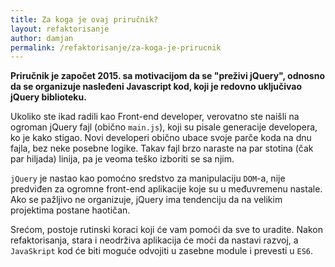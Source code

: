 ```yaml
---
title: Za koga je ovaj priručnik?
layout: refaktorisanje
author: damjan
permalink: /refaktorisanje/za-koga-je-prirucnik
---
```


**Priručnik je započet 2015. sa motivacijom da se "preživi jQuery", odnosno da se organizuje nasleđeni Javascript kod, koji je redovno uključivao jQuery biblioteku.**

Ukoliko ste ikad radili kao Front-end developer, verovatno ste naišli na ogroman jQuery fajl (obično `main.js`), koji su pisale generacije developera, ko je kako stigao. Novi developeri obično ubace svoje parče koda na dnu fajla, bez neke posebne logike. Takav fajl brzo naraste na par stotina (čak par hiljada) linija, pa je veoma teško izboriti se sa njim.

`jQuery` je nastao kao pomoćno sredstvo za manipulaciju `DOM`-a, nije predviđen za ogromne front-end aplikacije koje su u međuvremenu nastale. Ako se pažljivo ne organizuje, jQuery ima tendenciju da na velikim projektima postane haotičan.

Srećom, postoje rutinski koraci koji će vam pomoći da sve to uradite. Nakon refaktorisanja, stara i neodrživa aplikacija će moći da nastavi razvoj, a `JavaSkript` kod će biti moguće odvojiti u zasebne module i prevesti u `ES6`.
